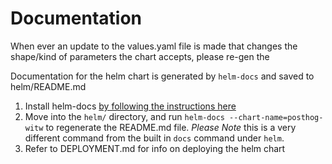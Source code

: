# Documentation
When ever an update to the values.yaml file is made that changes the shape/kind of parameters the chart accepts, please re-gen the 

Documentation for the helm chart is generated by `helm-docs` and saved to helm/README.md

1. Install helm-docs [by following the instructions here](https://github.com/norwoodj/helm-docs#installation)
2. Move into the `helm/` directory, and run `helm-docs --chart-name=posthog-witw` to regenerate the README.md file. *Please Note* this is a very different command from the built in `docs` command under `helm`.
3. Refer to DEPLOYMENT.md for info on deploying the helm chart
